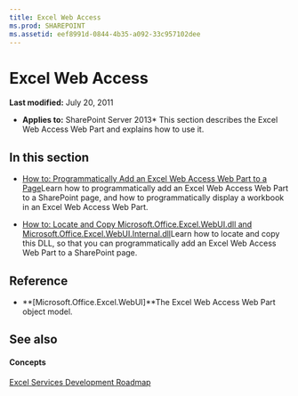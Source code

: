 ```yaml
---
title: Excel Web Access
ms.prod: SHAREPOINT
ms.assetid: eef8991d-0844-4b35-a092-33c957102dee
---
```



# Excel Web Access

 **Last modified:** July 20, 2011
  
    
    

 * **Applies to:** SharePoint Server 2013* 
This section describes the Excel Web Access Web Part and explains how to use it.
  
    
    


## In this section


-  [How to: Programmatically Add an Excel Web Access Web Part to a Page](how-to-programmatically-add-an-excel-web-access-web-part-to-a-page.md)Learn how to programmatically add an Excel Web Access Web Part to a SharePoint page, and how to programmatically display a workbook in an Excel Web Access Web Part.
    
  
-  [How to: Locate and Copy Microsoft.Office.Excel.WebUI.dll and Microsoft.Office.Excel.WebUI.Internal.dll](how-to-locate-and-copy-microsoft-office-excel-webui-dll-and-microsoft-office-exc.md)Learn how to locate and copy this DLL, so that you can programmatically add an Excel Web Access Web Part to a SharePoint page.
    
  

## Reference


-  **[Microsoft.Office.Excel.WebUI]**The Excel Web Access Web Part object model.
    
  

## See also


#### Concepts


  
    
    
 [Excel Services Development Roadmap](excel-services-development-roadmap.md)
